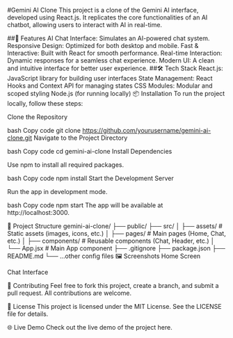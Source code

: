 <!-- # React + Vite

This template provides a minimal setup to get React working in Vite with HMR and some ESLint rules.

Currently, two official plugins are available:

- [@vitejs/plugin-react](https://github.com/vitejs/vite-plugin-react/blob/main/packages/plugin-react/README.md) uses [Babel](https://babeljs.io/) for Fast Refresh
- [@vitejs/plugin-react-swc](https://github.com/vitejs/vite-plugin-react-swc) uses [SWC](https://swc.rs/) for Fast Refresh -->

#Gemini AI Clone
This project is a clone of the Gemini AI interface, developed using React.js. It replicates the core functionalities of an AI chatbot, allowing users to interact with AI in real-time.

##🚀 Features
AI Chat Interface: Simulates an AI-powered chat system.
Responsive Design: Optimized for both desktop and mobile.
Fast & Interactive: Built with React for smooth performance.
Real-time Interaction: Dynamic responses for a seamless chat experience.
Modern UI: A clean and intuitive interface for better user experience.
##🛠️ Tech Stack
React.js: JavaScript library for building user interfaces
State Management: React Hooks and Context API for managing states
CSS Modules: Modular and scoped styling
Node.js (for running locally)
📦 Installation
To run the project locally, follow these steps:

Clone the Repository

bash
Copy code
git clone https://github.com/yourusername/gemini-ai-clone.git
Navigate to the Project Directory

bash
Copy code
cd gemini-ai-clone
Install Dependencies

Use npm to install all required packages.

bash
Copy code
npm install
Start the Development Server

Run the app in development mode.

bash
Copy code
npm start
The app will be available at http://localhost:3000.

📂 Project Structure
gemini-ai-clone/
├── public/
├── src/
│ ├── assets/           # Static assets (images, icons, etc.)
│ ├── pages/            # Main pages (Home, Chat, etc.)
│ ├── components/       # Reusable components (Chat, Header, etc.)
│ └── App.jsx           # Main App component
├── .gitignore
├── package.json
├── README.md
└── ...other config files
🖼️ Screenshots
Home Screen

Chat Interface

🤝 Contributing
Feel free to fork this project, create a branch, and submit a pull request. All contributions are welcome.

📜 License
This project is licensed under the MIT License. See the LICENSE file for details.

🌐 Live Demo
Check out the live demo of the project here.
